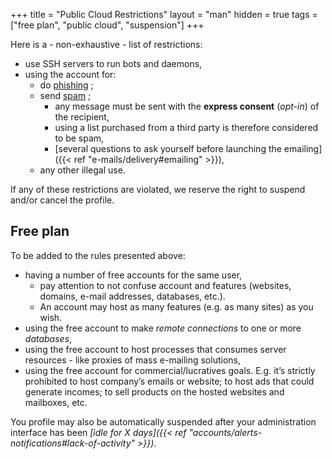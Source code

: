 +++
title = "Public Cloud Restrictions"
layout = "man"
hidden = true
tags = ["free plan", "public cloud", "suspension"]
+++

Here is a - non-exhaustive - list of restrictions:

- use SSH servers to run bots and daemons,
- using the account for:
	- do [phishing](https://en.wikipedia.org/wiki/Phishing) ;
	- send [spam](https://en.wikipedia.org/wiki/Email_spam#European_Union) ;
		- any message must be sent with the **express consent** (_opt-in_) of the recipient,
		- using a list purchased from a third party is therefore considered to be spam,
		- [several questions to ask yourself before launching the emailing]({{< ref "e-mails/delivery#emailing" >}}),
	- any other illegal use.

If any of these restrictions are violated, we reserve the right to suspend and/or cancel the profile.

## Free plan

To be added to the rules presented above:

- having a number of free accounts for the same user,
    - pay attention to not confuse account and features (websites, domains, e-mail addresses, databases, etc.).
    - An account may host as many features (e.g. as many sites) as you wish.
- using the free account to make *remote connections* to one or more *databases*,
- using the free account to host processes that consumes server resources - like proxies of mass e-mailing solutions,
- using the free account for commercial/lucratives goals. E.g. it’s strictly prohibited to host company’s emails or website; to host ads that could generate incomes; to sell products on the hosted websites and mailboxes, etc.

You profile may also be automatically suspended after your administration interface has been *[idle for X days]({{< ref "accounts/alerts-notifications#lack-of-activity" >}})*.
